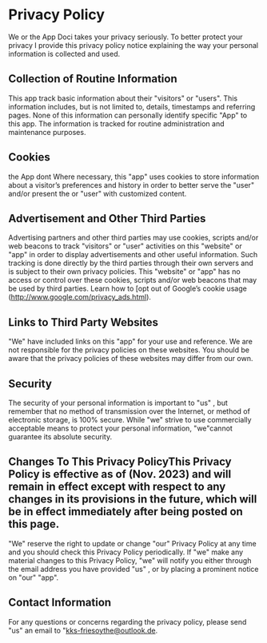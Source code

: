 # Privacy Policy

We or the App Doci takes your privacy seriously. To better protect your privacy I provide this privacy policy notice explaining the way your personal information is collected and used.


## Collection of Routine Information

This app track basic information about their "visitors" or "users". This information includes, but is not limited to, details, timestamps and referring pages. None of this information can personally identify specific  "App" to this app. The information is tracked for routine administration and maintenance purposes.


## Cookies

the App dont Where necessary, this "app" uses cookies to store information about a visitor’s preferences and history in order to better serve the  "user"  and/or present the or "user" with customized content.


## Advertisement and Other Third Parties

Advertising partners and other third parties may use cookies, scripts and/or web beacons to track "visitors" or "user" activities on this "website" or "app" in order to display advertisements and other useful information. Such tracking is done directly by the third parties through their own servers and is subject to their own privacy policies. This "website" or "app" has no access or control over these cookies, scripts and/or web beacons that may be used by third parties. Learn how to [opt out of Google’s cookie usage (http://www.google.com/privacy_ads.html).


## Links to Third Party Websites

"We" have included links on this  "app" for your use and reference. We are not responsible for the privacy policies on these websites. You should be aware that the privacy policies of these websites may differ from our own.


## Security

The security of your personal information is important to "us" , but remember that no method of transmission over the Internet, or method of electronic storage, is 100% secure. While "we"  strive to use commercially acceptable means to protect your personal information, "we"cannot guarantee its absolute security.


## Changes To This Privacy PolicyThis Privacy Policy is effective as of (Nov. 2023) and will remain in effect except with respect to any changes in its provisions in the future, which will be in effect immediately after being posted on this page.
"We" reserve the right to update or change "our"  Privacy Policy at any time and you should check this Privacy Policy periodically. If "we" make any material changes to this Privacy Policy, "we" will notify you either through the email address you have provided "us" , or by placing a prominent notice on "our"  "app".


## Contact Information

For any questions or concerns regarding the privacy policy, please send "us" an email to "kks-friesoythe@outlook.de.
